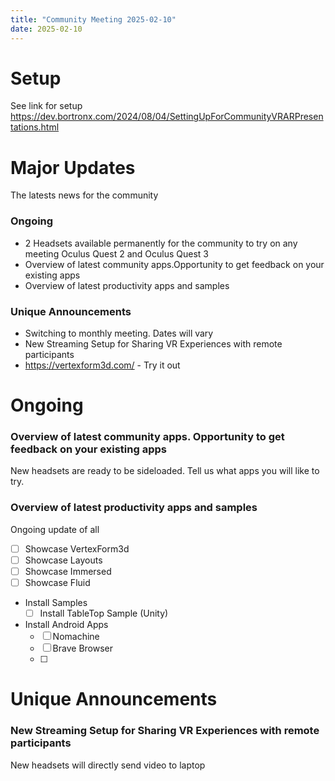 ```yaml
---
title: "Community Meeting 2025-02-10"
date: 2025-02-10
---
```


# Setup
See link for setup https://dev.bortronx.com/2024/08/04/SettingUpForCommunityVRARPresentations.html

# Major Updates
The latests news for the community

### Ongoing
- 2 Headsets available permanently for the community to try on any meeting Oculus Quest 2 and Oculus Quest 3
- Overview of latest community apps.Opportunity to get feedback on your existing apps
- Overview of latest productivity apps and samples

### Unique Announcements
- Switching to monthly meeting. Dates will vary
- New Streaming Setup for Sharing VR Experiences with remote participants
- https://vertexform3d.com/ - Try it out




# Ongoing

### Overview of latest community apps. Opportunity to get feedback on your existing apps
New headsets are ready to be sideloaded. Tell us what apps you will like to try.

### Overview of latest productivity apps and samples
Ongoing update of all 
- [ ] Showcase VertexForm3d
- [ ] Showcase Layouts
- [ ] Showcase Immersed
- [ ] Showcase Fluid
- Install Samples
    -[ ] Install TableTop Sample (Unity)
- Install Android Apps
  - [ ]  Nomachine
  - [ ]  Brave Browser
  - [ ]  




# Unique Announcements

###  New Streaming Setup for Sharing VR Experiences with remote participants
New headsets will directly send video to laptop
